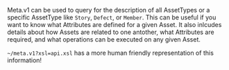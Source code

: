 Meta.v1 can be used to query for the description of all AssetTypes or a specific AssetType like `Story`, `Defect`, or `Member`. This can be useful if you want to know what Attributes are defined for a given Asset.
It also inlcudes details about how Assets are related to one antother, what Attributes are required, and what operations can be executed on any given Asset. 

<div class="notice">
    <div class="content">
        <code>~/meta.v1?xsl=api.xsl</code> has a more human friendly representation of this information!
    </div>
</div>
<br>